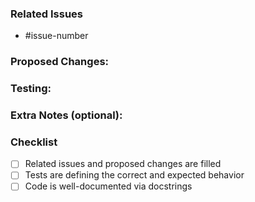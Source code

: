 ### Related Issues

- #issue-number

### Proposed Changes:
 <!--- In case of a bug: Describe what caused the issue and how you solved it -->
 <!--- In case of a feature: Describe what did you add and how it works -->

### Testing:
<!-- unit tests, integration tests, manual verification, instructions for manual tests -->

### Extra Notes (optional):
<!-- E.g. point out sections where the reviewer should validate your reasoning -->
<!-- E.g. point out questions that are still opened -->

### Checklist

- [ ] Related issues and proposed changes are filled
- [ ] Tests are defining the correct and expected behavior
- [ ] Code is well-documented via docstrings
